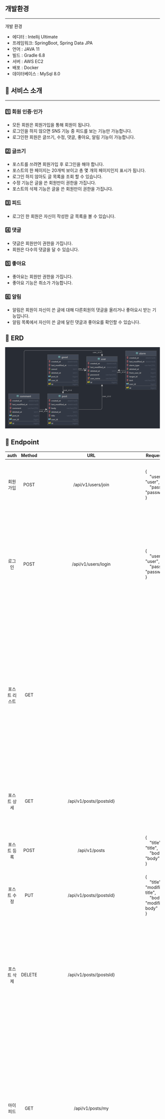 ## 개발환경

---

개발 환경
- 에디터 : Intellij Ultimate
- 프레임워크: SpringBoot, Spring Data JPA
- 언어 : JAVA 11
- 빌드 : Gradle 6.8
- 서버 : AWS EC2
- 배포 : Docker
- 데이터베이스 : MySql 8.0

## 📎 서비스 소개

---

### 1️⃣ 회원 인증·인가

- 모든 회원은 회원가입을 통해 회원이 됩니다.
- 로그인을 하지 않으면 SNS 기능 중 피드를 보는 기능만 가능합니다.
- 로그인한 회원은 글쓰기, 수정, 댓글, 좋아요, 알림 기능이 가능합니다.

### 2️⃣ 글쓰기

- 포스트를 쓰려면 회원가입 후 로그인을 해야 합니다.
- 포스트의 한 페이지는 20개씩 보이고 총 몇 개의 페이지인지 표시가 됩니다.
- 로그인 하지 않아도 글 목록을 조회 할 수 있습니다.
- 수정 기능은 글을 쓴 회원만이 권한을 가집니다.
- 포스트의 삭제 기능은 글을 쓴 회원만이 권한을 가집니다.

### 3️⃣ 피드

- 로그인 한 회원은 자신이 작성한 글 목록을 볼 수 있습니다.

### 4️⃣ 댓글

- 댓글은 회원만이 권한을 가집니다.
- 회원은 다수의 댓글을 달 수 있습니다.

### 5️⃣ 좋아요

- 좋아요는 회원만 권한을 가집니다.
- 좋아요 기능은 취소가 가능합니다.

### 6️⃣ 알림

- 알림은 회원이 자신이 쓴 글에 대해 다른회원의 댓글을 올리거나 좋아요시 받는 기능입니다.
- 알림 목록에서 자신이 쓴 글에 달린 댓글과 좋아요를 확인할 수 있습니다.

## 📎 ERD

![img.png](img.png)

## 📎 Endpoint

|  auth   | Method |                      URL                      | Request Body                                                      | Success Response                                                                                                                                                                                                                                                                                                                                                                                                                                                                                                                                                                                                                                                                         | Error Response                                                                                                                                                                                                                                                   |
|:-------:|:------:|:---------------------------------------------:|-------------------------------------------------------------------|------------------------------------------------------------------------------------------------------------------------------------------------------------------------------------------------------------------------------------------------------------------------------------------------------------------------------------------------------------------------------------------------------------------------------------------------------------------------------------------------------------------------------------------------------------------------------------------------------------------------------------------------------------------------------------------|------------------------------------------------------------------------------------------------------------------------------------------------------------------------------------------------------------------------------------------------------------------|
|  회원가입   |  POST  |              /api/v1/users/join               | {<br>　"userName": "user",<br>　"password": "password"<br>}         | {<br>　"resultCode": "SUCCESS",<br>　"result":{<br>　　"userName": "user",<br>　　"password": "$2a$10$qX4yDGJOR1CccN7OqMXyYejtTx7uuggh0CVS4BouOl6oMtViwZlZ."<br>　}<br>}                                                                                                                                                                                                                                                                                                                                                                                                                                                                                                                        | {<br> "resultCode": "ERROR",<br> "result":{<br>　 "errorCode": "DUPLICATED_USER_NAME",<br>　 "message": "UserName이 중복됩니다."<br>　}<br>}                                                                                                                              |
|   로그인   |  POST  |              /api/v1/users/login              | {<br>　"userName": "user",<br>　"password": "password"<br>}         | {<br>"　resultCode": "SUCCESS",<br>　"result":{<br>　　"jwt": "token"<br>　}<br>}                                                                                                                                                                                                                                                                                                                                                                                                                                                                                                                                                                                                             | {<br>　"resultCode": "ERROR",<br>　"result":{<br>　　"errorCode": "USERNAME_NOT_FOUND",<br>　　"message": "유저가 존재하지 않습니다."<br>　}<br>}<hr>{<br>　"resultCode": "ERROR",<br>　"result":{<br>　　"errorCode": "INVALID_PASSWORD",<br>　　"message": "패스워드가 잘못되었습니다."<br>　}<br>} |
| 포스트 리스트 |  GET   |                                               |                                                                   | {<br>　"resultCode": "SUCCESS",<br>　"result":{<br>　　"content":[<br>　　　{<br>　　　　"id": 1,<br>　　　　"title": "title",<br>　　　　"body": "body",<br>　　　　"userName": "user",<br>　　　　"createdAt": "2023-01-09T10:24:21.597156",<br>　　　　"lastModifiedAt": "2023-01-09T10:24:21.597156"<br>　　　}<br>　　],<br>　　"pageable": "INSTANCE",<br>　　"last": false,<br>　　"totalElements": 9,<br>　　"totalPages": 1,<br>　　"size": 20,<br>　　"number": 0,<br>　　"sort":{<br>　　　"empty": true,<br>　　　"sorted": false,<br>　　　"unsorted": true<br>　　},<br>　　"first": true,<br>　　"numberOfElements": 1,<br>　　"empty": false<br>　}<br>}                                                                                     |                                                                                                                                                                                                                                                                  |
| 포스트 상세  |  GET   |            /api/v1/posts/{postsId}            |                                                                   | {<br>　"resultCode": "SUCCESS",<br>　"result":{<br>　　"id": 1,<br>　　"title": "title",<br>　　"body": "body",<br>　　"userName": "user",<br>　　"createdAt": "2023-01-09T10:24:21.597156",<br>　　"lastModifiedAt": "2023-01-09T10:24:21.597156"<br>　}<br>}                                                                                                                                                                                                                                                                                                                                                                                                                                          |                                                                                                                                                                                                                                                                  |
| 포스트 등록  |  POST  |                 /api/v1/posts                 | {<br>　"title": "title",<br>　"body": "body"<br>}                   | {<br>　"resultCode": "SUCCESS",<br>　"result":{<br>　　"message": "포스트 등록 완료",<br>　　"postId": 1<br>　}<br>}                                                                                                                                                                                                                                                                                                                                                                                                                                                                                                                                                                                   |                                                                                                                                                                                                                                                                  |
| 포스트 수정  |  PUT   |            /api/v1/posts/{postsId}            | {<br>　"title": "modified title",<br>　"body": "modified body"<br>} | {<br>　"resultCode": "SUCCESS",<br>　"result":{<br>　　"message": "포스트 수정 완료",<br>　　"postId": 1<br>　}<br>}                                                                                                                                                                                                                                                                                                                                                                                                                                                                                                                                                                                   | {<br>　"resultCode": "ERROR",<br>　"result":{<br>　　"errorCode": "INVALID_PERMISSION",<br>　　"message": "사용자가 권한이 없습니다."<br>　}<br>}                                                                                                                                  |
| 포스트 삭제  | DELETE |            /api/v1/posts/{postsId}            |                                                                   | {<br>　"resultCode": "SUCCESS",<br>　"result":{<br>　　"message": "포스트 삭제 완료",<br>　　"postId": 1<br>　}<br>}                                                                                                                                                                                                                                                                                                                                                                                                                                                                                                                                                                                   | {<br>　"resultCode": "ERROR",<br>　"result":{<br>　　"errorCode": "INVALID_PERMISSION",<br>　　"message": "사용자가 권한이 없습니다."<br>　}<br>}<hr>{<br>　"resultCode": "ERROR",<br>　"result":{<br>　　"errorCode": "POST_NOT_FOUND",<br>　　"message": "해당 포스트가 없습니다."<br>　}<br>}    |
|  마이 피드  |  GET   |               /api/v1/posts/my                |                                                                   | {<br>　"resultCode": "SUCCESS",<br>　"result":{<br>　　"content":[<br>　　　{<br>　　　　"id": 1,<br>　　　　"title": "title",<br>　　　　"body": "body",<br>　　　　"userName": "user",<br>　　　　"createdAt": "2023-01-09T10:24:21.597156",<br>　　　　"lastModifiedAt": "2023-01-09T10:24:21.597156"<br>　　　}<br>　　],<br>　　"pageable":{"sort":{"empty": true, "sorted": false, "unsorted": true }, "offset": 0,…},<br>　　"last": true,<br>　　"totalPages": 1,<br>　　"totalElements": 1,<br>　　"size": 20,<br>　　"number": 0,<br>　　"sort":{<br>　　　"empty": true,<br>　　　"sorted": false,<br>　　　"unsorted": true<br>　　},<br>　　"first": true,<br>　　"numberOfElements": 1,<br>　　"empty": false<br>　}<br>}                      |                                                                                                                                                                                                                                                                  |
| 댓글 리스트  |  GET   |       /api/v1/posts/{postsId}/comments        |                                                                   | {<br>　"resultCode": "SUCCESS",<br>　　"result":{<br>　　　content":[<br>　　　　{<br>　　　　　"createdAt": "2023-01-09T10:24:21.597156",<br>　　　　　"lastModifiedAt":"2023-01-09T10:24:21.597156",<br>　　　　　"id": 1,<br>　　　　　"comment": "comment",<br>　　　　　"userName": "user",<br>　　　　　"postId": 1<br>　　　　}<br>　　　],<br>　　　"pageable":{"sort":{"empty": true, "sorted": false, "unsorted": true }, "offset": 0,…},<br>　　　"last": true,<br>　　　"totalPages": 0,<br>　　　"totalElements": 0,<br>　　　"size": 10,<br>　　　"number": 0,<br>　　　"sort":{<br>　　　"empty": true,<br>　　　"sorted": false,<br>　　　"unsorted": true<br>　　　},<br>　　　"first": true,<br>　　　"numberOfElements": 0,<br>　　　"empty": true<br>　　}<br>} |                                                                                                                                                                                                                                                                  |
|  댓글 작성  |  POST  |       /api/v1/posts/{postsId}/comments        | {<br>　  "comment": "comment"<br>}                                 | {<br>　"resultCode": "SUCCESS",<br>　"result":{<br>　　"createdAt": "2023-01-09T10:24:21.597156",<br>　　"lastModifiedAt": "2023-01-09T10:24:21.597156",<br>　　"id": 10,<br>　　"comment": "댓글",<br>　　"userName": "user",<br>　　"postId": 1<br>　}<br>}                                                                                                                                                                                                                                                                                                                                                                                                                                             |                                                                                                                                                                                                                                                                  |
|  댓글 수정  |  PUT   | /api/v1/posts/{postsId}/comments/{commentsId} | {<br>　  "comment": "modified comment"<br>}                        | {<br>　"resultCode": "SUCCESS",<br>　"result":{<br>　　"createdAt": "2023-01-09T10:24:21.597156",<br>　　"lastModifiedAt": "2023-01-09T10:24:21.597156",<br>　　"id": 2,<br>　　"comment": "modified comment",<br>　　"userName": "user",<br>　　"postId": 1<br>　}<br>}                                                                                                                                                                                                                                                                                                                                                                                                                                | {<br>　"resultCode": "ERROR",<br>　"result":{<br>　　"errorCode": "POST_NOT_FOUND",<br>　　"message": "해당 포스트가 없습니다."<br>　}<br>}                                                                                                                                       |
|  댓글 삭제  | DELETE | /api/v1/posts/{postsId}/comments/{commentsId} |                                                                   | {<br>　"resultCode": "SUCCESS",<br>　"result":{<br>　　"message": "댓글 삭제 완료",<br>　　"id": 11<br>　}<br>}                                                                                                                                                                                                                                                                                                                                                                                                                                                                                                                                                                                       | {<br>　"resultCode": "ERROR",<br>　"result":{<br>　　"errorCode": "INVALID_PERMISSION",<br>　　"message": "사용자가 권한이 없습니다."<br>　}<br>}<hr>{<br>　"resultCode": "ERROR",<br>　"result":{<br>　　"errorCode": "POST_NOT_FOUND",<br>　　"message": "해당 포스트가 없습니다."<br>　}<br>}    |
| 좋아요 개수  |  GET   |         /api/v1/posts/{postsId}/likes         |                                                                   | {<br>　"resultCode": "SUCCESS",<br>　"result": 1<br>}                                                                                                                                                                                                                                                                                                                                                                                                                                                                                                                                                                                                                                      |                                                                                                                                                                                                                                                                  |
| 좋아요 누르기 |  POST  |         /api/v1/posts/{postsId}/likes         |                                                                   | {<br>　"resultCode":"SUCCESS",<br>　"result": "좋아요를 눌렀습니다."}                                                                                                                                                                                                                                                                                                                                                                                                                                                                                                                                                                                                                               | {<br>　"resultCode": "ERROR",<br>　"result":{<br>　　"errorCode": "POST_NOT_FOUND",<br>　　"message": "해당 포스트가 없습니다."<br>　}<br>}                                                                                                                                       |
| 알람 리스트  |  GET   |                /api/v1/alarms                 |                                                                   | {<br>　"resultCode": "SUCCESS",<br>　"result":{<br>　　"content":[<br>　　　{<br>　　　　"id": 1,<br>　　　　"alarmType": "NEW_LIKE_ON_POST",<br>　　　　"fromUserId": 2,<br>　　　　"targetId": 1,<br>　　　　"text": "new like!",<br>　　　　"createdAt": "2023-01-9T15:24:43.342071"<br>　　　}<br>　　]<br>　}<br>}                                                                                                                                                                                                                                                                                                                                                                                                       |                                                                                                                                                                                                                                                                  |
